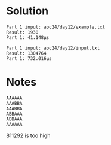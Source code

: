 # Solution

```text
Part 1 input: aoc24/day12/example.txt
Result: 1930
Part 1: 41.148µs

Part 1 input: aoc24/day12/input.txt
Result: 1304764
Part 1: 732.016µs
```

# Notes

```text
AAAAAA
AAABBA
AAABBA
ABBAAA
ABBAAA
AAAAAA
```

811292 is too high
